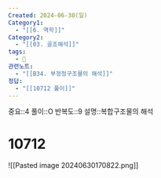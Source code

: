 ```yaml
---
Created: 2024-06-30(일)
Category1:
  - "[[6. 역학]]"
Category2:
  - "[[03. 골조해석]]"
tags:
  - 🧮
관련노트:
  - "[[B34. 부정정구조물의 해석]]"
정답:
  - "[[10712 풀이]]"
---
```

중요::4
풀이::O
반복도::9
설명::복합구조물의 해석
#  10712
![[Pasted image 20240630170822.png]]

